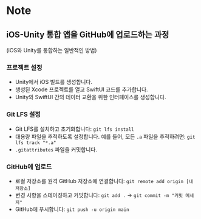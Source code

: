# Note
## iOS-Unity 통합 앱을 GitHub에 업로드하는 과정
(iOS와 Unity를 통합하는 일반적인 방법)

### 프로젝트 설정
- Unity에서 iOS 빌드를 생성합니다.
- 생성된 Xcode 프로젝트를 열고 SwiftUI 코드를 추가합니다.
- Unity와 SwiftUI 간의 데이터 교환을 위한 인터페이스를 생성합니다.

### Git LFS 설정
- Git LFS를 설치하고 초기화합니다: `git lfs install`
- 대용량 파일을 추적하도록 설정합니다. 예를 들어, 모든 `.a` 파일을 추적하려면: `git lfs track "*.a"`
- `.gitattributes` 파일을 커밋합니다.

### GitHub에 업로드
- 로컬 저장소를 원격 GitHub 저장소에 연결합니다: `git remote add origin [내 저장소]`
- 변경 사항을 스테이징하고 커밋합니다: `git add .` -> `git commit -m "커밋 메세지"`
- GitHub에 푸시합니다: `git push -u origin main`


